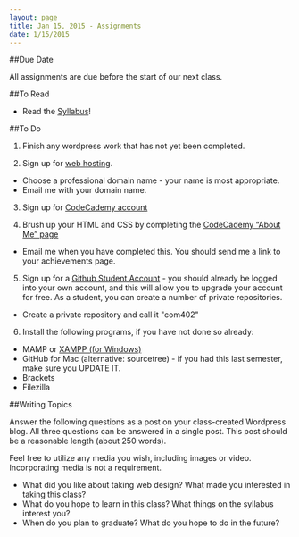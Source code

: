```yaml
---
layout: page
title: Jan 15, 2015 - Assignments
date: 1/15/2015
---
```


##Due Date

All assignments are due before the start of our next class.

##To Read

- Read the [Syllabus](/syllabus)!

##To Do

1. Finish any wordpress work that has not yet been completed.

2. Sign up for [web hosting](https://reclaimhosting.com/).  
  - Choose a professional domain name - your name is most appropriate.
  - Email me with your domain name.

3. Sign up for [CodeCademy account](http://www.codecademy.com)

4. Brush up your HTML and CSS by completing the [CodeCademy “About Me” page](http://www.codecademy.com/en/goals/web-beginner-en-3pc6w)
  - Email me when you have completed this.  You should send me a link to your achievements page.
  
  
5. Sign up for a [Github Student Account](https://education.github.com/discount_requests/new) - you should already be logged into your own account, and this will allow you to upgrade your account for free.  As a student, you can create a number of private repositories.
  - Create a private repository and call it "com402"

6. Install the following programs, if you have not done so already:
  - MAMP or [XAMPP (for Windows)](https://www.apachefriends.org/index.html)
  - GitHub for Mac (alternative: sourcetree) - if you had this last semester, make sure you UPDATE IT.
  - Brackets
  - Filezilla

##Writing Topics

Answer the following questions as a post on your class-created Wordpress blog.  All three questions can be answered in a single post.  This post should be a reasonable length (about 250 words).

Feel free to utilize any media you wish, including images or video.  Incorporating media is not a requirement.

- What did you like about taking web design?  What made you interested in taking this class?
- What do you hope to learn in this class?  What things on the syllabus interest you?
- When do you plan to graduate?  What do you hope to do in the future?
